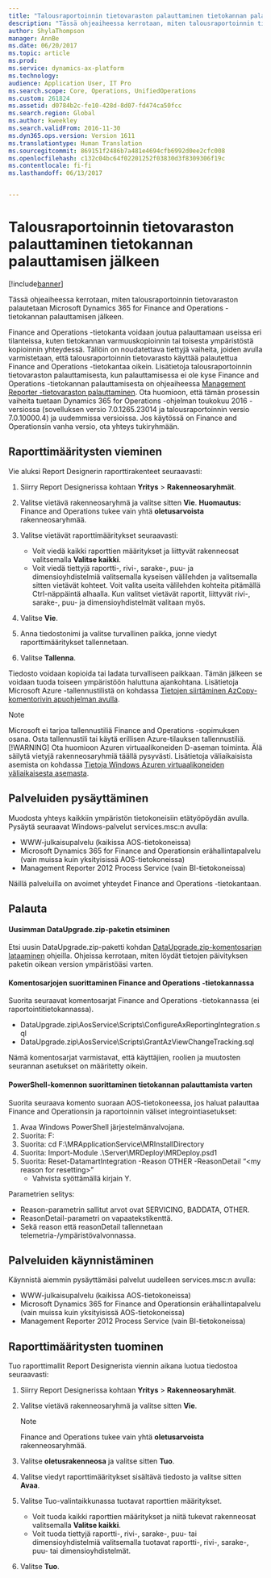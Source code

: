 ```yaml
---
title: "Talousraportoinnin tietovaraston palauttaminen tietokannan palauttamisen jälkeen"
description: "Tässä ohjeaiheessa kerrotaan, miten talousraportoinnin tietovaraston palautetaan Microsoft Dynamics 365 for Finance and Operations -tietokannan palauttamisen jälkeen."
author: ShylaThompson
manager: AnnBe
ms.date: 06/20/2017
ms.topic: article
ms.prod: 
ms.service: dynamics-ax-platform
ms.technology: 
audience: Application User, IT Pro
ms.search.scope: Core, Operations, UnifiedOperations
ms.custom: 261824
ms.assetid: d0784b2c-fe10-428d-8d07-fd474ca50fcc
ms.search.region: Global
ms.author: kweekley
ms.search.validFrom: 2016-11-30
ms.dyn365.ops.version: Version 1611
ms.translationtype: Human Translation
ms.sourcegitcommit: 869151f2486b7a481e4694cfb6992d0ee2cfc008
ms.openlocfilehash: c132c04bc64f02201252f03830d3f8309306f19c
ms.contentlocale: fi-fi
ms.lasthandoff: 06/13/2017


---
```


# Talousraportoinnin tietovaraston palauttaminen tietokannan palauttamisen jälkeen
<a id="reset-the-financial-reporting-data-mart-after-restoring-a-database" class="xliff"></a>

[!include[banner](../includes/banner.md)]


Tässä ohjeaiheessa kerrotaan, miten talousraportoinnin tietovaraston palautetaan Microsoft Dynamics 365 for Finance and Operations -tietokannan palauttamisen jälkeen. 

Finance and Operations -tietokanta voidaan joutua palauttamaan useissa eri tilanteissa, kuten tietokannan varmuuskopioinnin tai toisesta ympäristöstä kopioinnin yhteydessä. Tällöin on noudatettava tiettyjä vaiheita, joiden avulla varmistetaan, että talousraportoinnin tietovarasto käyttää palautettua Finance and Operations -tietokantaa oikein. Lisätietoja talousraportoinnin tietovaraston palauttamisesta, kun palauttamisessa ei ole kyse Finance and Operations -tietokannan palauttamisesta on ohjeaiheessa [Management Reporter -tietovaraston palauttaminen](https://blogs.msdn.microsoft.com/dynamics_financial_reporting/2016/06/28/resetting-the-management-reporter-data-mart/). Ota huomioon, että tämän prosessin vaiheita tuetaan Dynamics 365 for Operations -ohjelman toukokuu 2016 -versiossa (sovelluksen versio 7.0.1265.23014 ja talousraportoinnin versio 7.0.10000.4) ja uudemmissa versioissa. Jos käytössä on Finance and Operationsin vanha versio, ota yhteys tukiryhmään.

## Raporttimääritysten vieminen
<a id="export-report-definitions" class="xliff"></a>
Vie aluksi Report Designerin raporttirakenteet seuraavasti:

1.  Siirry Report Designerissa kohtaan **Yritys** &gt; **Rakenneosaryhmät**.
2.  Valitse vietävä rakenneosaryhmä ja valitse sitten **Vie**. **Huomautus:** Finance and Operations tukee vain yhtä **oletusarvoista** rakenneosaryhmää.
3.  Valitse vietävät raporttimääritykset seuraavasti:
    -   Voit viedä kaikki raporttien määritykset ja liittyvät rakenneosat valitsemalla **Valitse kaikki**.
    -   Voit viedä tiettyjä raportti-, rivi-, sarake-, puu- ja dimensioyhdistelmiä valitsemalla kyseisen välilehden ja valitsemalla sitten vietävät kohteet. Voit valita useita välilehden kohteita pitämällä Ctrl-näppäintä alhaalla. Kun valitset vietävät raportit, liittyvät rivi-, sarake-, puu- ja dimensioyhdistelmät valitaan myös.

4.  Valitse **Vie**.
5.  Anna tiedostonimi ja valitse turvallinen paikka, jonne viedyt raporttimääritykset tallennetaan.
6.  Valitse **Tallenna**.

Tiedosto voidaan kopioida tai ladata turvalliseen paikkaan. Tämän jälkeen se voidaan tuoda toiseen ympäristöön haluttuna ajankohtana. Lisätietoja Microsoft Azure -tallennustilistä on kohdassa [Tietojen siirtäminen AzCopy-komentorivin apuohjelman avulla](https://docs.microsoft.com/en-gb/azure/storage/storage-use-azcopy). 
> [!NOTE]
> Microsoft ei tarjoa tallennustiliä Finance and Operations -sopimuksen osana. Osta tallennustili tai käytä erillisen Azure-tilauksen tallennustiliä. 
> [!WARNING]
> Ota huomioon Azuren virtuaalikoneiden D-aseman toiminta. Älä säilytä vietyjä rakenneosaryhmiä täällä pysyvästi. Lisätietoja väliaikaisista asemista on kohdassa [Tietoja Windows Azuren virtuaalikoneiden väliaikaisesta asemasta](https://blogs.msdn.microsoft.com/mast/2013/12/06/understanding-the-temporary-drive-on-windows-azure-virtual-machines/).

## Palveluiden pysäyttäminen
<a id="stop-services" class="xliff"></a>
Muodosta yhteys kaikkiin ympäristön tietokoneisiin etätyöpöydän avulla. Pysäytä seuraavat Windows-palvelut services.msc:n avulla:

-   WWW-julkaisupalvelu (kaikissa AOS-tietokoneissa)
-   Microsoft Dynamics 365 for Finance and Operationsin erähallintapalvelu (vain muissa kuin yksityisissä AOS-tietokoneissa)
-   Management Reporter 2012 Process Service (vain BI-tietokoneissa)

Näillä palveluilla on avoimet yhteydet Finance and Operations -tietokantaan.

## Palauta
<a id="reset" class="xliff"></a>
#### Uusimman DataUpgrade.zip-paketin etsiminen
<a id="locate-the-latest-dataupgradezip-package" class="xliff"></a>

Etsi uusin DataUpgrade.zip-paketti kohdan [DataUpgrade.zip-komentosarjan lataaminen](..\migration-upgrade\upgrade-data-to-latest-update.md) ohjeilla. Ohjeissa kerrotaan, miten löydät tietojen päivityksen paketin oikean version ympäristöäsi varten.

#### Komentosarjojen suorittaminen Finance and Operations -tietokannassa
<a id="execute-scripts-against-finance-and-operations-database" class="xliff"></a>

Suorita seuraavat komentosarjat Finance and Operations -tietokannassa (ei raportointitietokannassa).

-   DataUpgrade.zip\\AosService\\Scripts\\ConfigureAxReportingIntegration.sql
-   DataUpgrade.zip\\AosService\\Scripts\\GrantAzViewChangeTracking.sql

Nämä komentosarjat varmistavat, että käyttäjien, roolien ja muutosten seurannan asetukset on määritetty oikein.

#### PowerShell-komennon suorittaminen tietokannan palauttamista varten
<a id="execute-powershell-command-to-reset-database" class="xliff"></a>

Suorita seuraava komento suoraan AOS-tietokoneessa, jos haluat palauttaa Finance and Operationsin ja raportoinnin väliset integrointiasetukset:

1.  Avaa Windows PowerShell järjestelmänvalvojana.
2.  Suorita: F:
3.  Suorita: cd F:\\MRApplicationService\\MRInstallDirectory
4.  Suorita: Import-Module .\\Server\\MRDeploy\\MRDeploy.psd1
5.  Suorita: Reset-DatamartIntegration -Reason OTHER -ReasonDetail “&lt;my reason for resetting&gt;”
    -   Vahvista syöttämällä kirjain Y.

Parametrien selitys:

-   Reason-parametrin sallitut arvot ovat SERVICING, BADDATA, OTHER.
-   ReasonDetail-parametri on vapaatekstikenttä.
-   Sekä reason että reasonDetail tallennetaan telemetria-/ympäristövalvonnassa.

## Palveluiden käynnistäminen
<a id="start-services" class="xliff"></a>
Käynnistä aiemmin pysäyttämäsi palvelut uudelleen services.msc:n avulla:

-   WWW-julkaisupalvelu (kaikissa AOS-tietokoneissa)
-   Microsoft Dynamics 365 for Finance and Operationsin erähallintapalvelu (vain muissa kuin yksityisissä AOS-tietokoneissa)
-   Management Reporter 2012 Process Service (vain BI-tietokoneissa)

## Raporttimääritysten tuominen
<a id="import-report-definitions" class="xliff"></a>
Tuo raporttimallit Report Designerista viennin aikana luotua tiedostoa seuraavasti:

1.  Siirry Report Designerissa kohtaan **Yritys** &gt; **Rakenneosaryhmät**.
2.  Valitse vietävä rakenneosaryhmä ja valitse sitten **Vie**. 
    > [!NOTE]
    > Finance and Operations tukee vain yhtä **oletusarvoista** rakenneosaryhmää.
3.  Valitse **oletusrakenneosa** ja valitse sitten **Tuo**.
4.  Valitse viedyt raporttimääritykset sisältävä tiedosto ja valitse sitten **Avaa**.
5.  Valitse Tuo-valintaikkunassa tuotavat raporttien määritykset.
    -   Voit tuoda kaikki raporttien määritykset ja niitä tukevat rakenneosat valitsemalla **Valitse kaikki**.
    -   Voit tuoda tiettyjä raportti-, rivi-, sarake-, puu- tai dimensioyhdistelmiä valitsemalla tuotavat raportti-, rivi-, sarake-, puu- tai dimensioyhdistelmät.

6.  Valitse **Tuo**.





